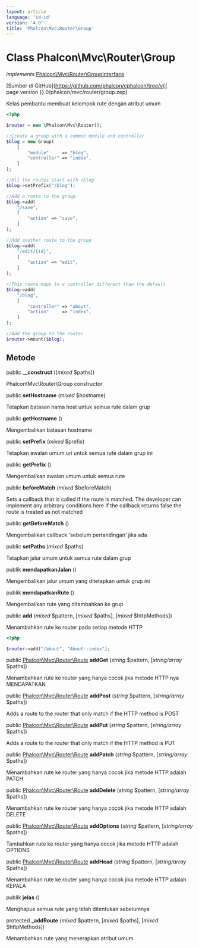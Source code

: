 ```yaml
---
layout: article
language: 'id-id'
version: '4.0'
title: 'Phalcon\Mvc\Router\Group'
---
```

# Class **Phalcon\Mvc\Router\Group**

*implements* [Phalcon\Mvc\Router\GroupInterface](Phalcon_Mvc_Router_GroupInterface)

[Sumber di GitHub](https://github.com/phalcon/cphalcon/tree/v{{ page.version }}.0/phalcon/mvc/router/group.zep)

Kelas pembantu membuat kelompok rute dengan atribut umum

```php
<?php

$router = new \Phalcon\Mvc\Router();

//Create a group with a common module and controller
$blog = new Group(
    [
        "module"     => "blog",
        "controller" => "index",
    ]
);

//All the routes start with /blog
$blog->setPrefix("/blog");

//Add a route to the group
$blog->add(
    "/save",
    [
        "action" => "save",
    ]
);

//Add another route to the group
$blog->add(
    "/edit/{id}",
    [
        "action" => "edit",
    ]
);

//This route maps to a controller different than the default
$blog->add(
    "/blog",
    [
        "controller" => "about",
        "action"     => "index",
    ]
);

//Add the group to the router
$router->mount($blog);

```

## Metode

public **__construct** ([*mixed* $paths])

Phalcon\Mvc\Router\Group constructor

public **setHostname** (*mixed* $hostname)

Tetapkan batasan nama host untuk semua rute dalam grup

public **getHostname** ()

Mengembalikan batasan hostname

public **setPrefix** (*mixed* $prefix)

Tetapkan awalan umum uri untuk semua rute dalam grup ini

public **getPrefix** ()

Mengembalikan awalan umum untuk semua rute

public **beforeMatch** (*mixed* $beforeMatch)

Sets a callback that is called if the route is matched. The developer can implement any arbitrary conditions here If the callback returns false the route is treated as not matched

public **getBeforeMatch** ()

Mengembalikan callback 'sebelum pertandingan' jika ada

public **setPaths** (*mixed* $paths)

Tetapkan jalur umum untuk semua rute dalam grup

publik **mendapatkanJalan** ()

Mengembalikan jalur umum yang ditetapkan untuk grup ini

publik **mendapatkanRute** ()

Mengembalikan rute yang ditambahkan ke grup

public **add** (*mixed* $pattern, [*mixed* $paths], [*mixed* $httpMethods])

Menambahkan rute ke router pada setiap metode HTTP

```php
<?php

$router->add("/about", "About::index");

```

public [Phalcon\Mvc\Router\Route](Phalcon_Mvc_Router_Route) **addGet** (*string* $pattern, [*string/array* $paths])

Menambahkan rute ke router yang hanya cocok jika metode HTTP nya MENDAPATKAN

public [Phalcon\Mvc\Router\Route](Phalcon_Mvc_Router_Route) **addPost** (*string* $pattern, [*string/array* $paths])

Adds a route to the router that only match if the HTTP method is POST

public [Phalcon\Mvc\Router\Route](Phalcon_Mvc_Router_Route) **addPut** (*string* $pattern, [*string/array* $paths])

Adds a route to the router that only match if the HTTP method is PUT

public [Phalcon\Mvc\Router\Route](Phalcon_Mvc_Router_Route) **addPatch** (*string* $pattern, [*string/array* $paths])

Menambahkan rute ke router yang hanya cocok jika metode HTTP adalah PATCH

public [Phalcon\Mvc\Router\Route](Phalcon_Mvc_Router_Route) **addDelete** (*string* $pattern, [*string/array* $paths])

Menambahkan rute ke router yang hanya cocok jika metode HTTP adalah DELETE

public [Phalcon\Mvc\Router\Route](Phalcon_Mvc_Router_Route) **addOptions** (*string* $pattern, [*string/array* $paths])

Tambahkan rute ke router yang hanya cocok jika metode HTTP adalah OPTIONS

public [Phalcon\Mvc\Router\Route](Phalcon_Mvc_Router_Route) **addHead** (*string* $pattern, [*string/array* $paths])

Menambahkan rute ke router yang hanya cocok jika metode HTTP adalah KEPALA

publik **jelas** ()

Menghapus semua rute yang telah ditentukan sebelumnya

protected **_addRoute** (*mixed* $pattern, [*mixed* $paths], [*mixed* $httpMethods])

Menambahkan rute yang menerapkan atribut umum